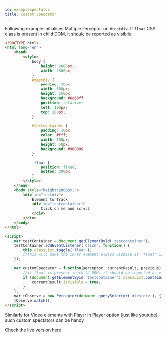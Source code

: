 ```yaml
---
id: examplespectator
title: Custom Spectator
---
```


Following example initialises Multiple Perceptor on `#testdiv`.
If `float` CSS class is present in child DOM, it should be reported as visibile.

```html
<!DOCTYPE html>
<html lang="en">
	<head>
		<style>
			body {
				height: 2000px;
				width: 2500px;
			}
			#testdiv {
				padding: 20px;
				width: 300px;
				height: 250px;
				background: #6c63ff;
				position: relative;
				left: 100px;
				top: 100px;
			}

			#testcontainer {
				padding: 10px;
				color: #fff;
				width: 100px;
				height: 50px;
				background: #900099;
			}

			.float {
				position: fixed;
				bottom: 200px;
			}
		</style>
	</head>
	<body style="height:2000px;">
		<div id="testdiv">
			Element to Track
			<div id="testcontainer">
				Click on me and scroll
			</div>
		</div>
	</body>
</html>
```

```html
<script>
	var testContainer = document.getElementById('testcontainer');
	testContainer.addEventListener('click', function() {
		this.classList.toggle('float');
		//This will make the inner element always visbile if 'float' is added
	});

	var customSpectator = function(perceptor, currentResult, previous) {
		//if float is present in child DOM, it should be reported as visibile
		if (document.getElementById('testcontainer').classList.contains('float')) {
			currentResult.isVisible = true;
		}
	};
	var tObserve = new Perceptor(document.querySelector('#testdiv'), { spectators: [customSpectator] });
	tObserve.watch();
</script>
```

Similarly for Video elements with Player in Player option (just like youtube), such custom spectators can be handy.

Check the live version [here](/sample/customSpectator)
